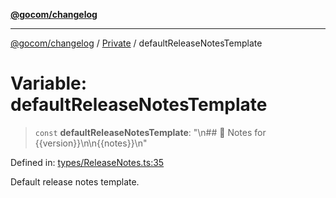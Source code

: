 [**@gocom/changelog**](../README.md)

***

[@gocom/changelog](../README.md) / [Private](../Internal/Private.md) / defaultReleaseNotesTemplate

# Variable: defaultReleaseNotesTemplate

> `const` **defaultReleaseNotesTemplate**: "\n## 🚀 Notes for \{\{version\}\}\n\n\{\{notes\}\}\n"

Defined in: [types/ReleaseNotes.ts:35](https://github.com/gocom/changelog/blob/273a35e19d0a002311dc0734fb57ae60d0ae927d/src/types/ReleaseNotes.ts#L35)

Default release notes template.
